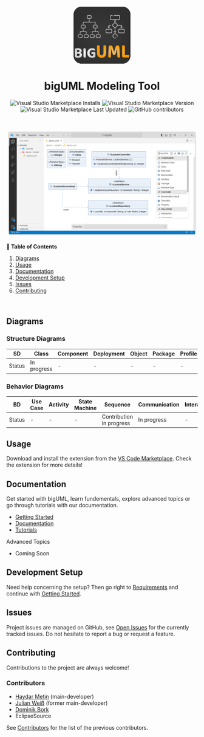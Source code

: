 <!-- LOGO -->
<p align="center">
  <img src="./client/packages/uml-vscode-integration/extension/resources/logo.png" alt="Logo" width="150" height="150" />
</p>

<!-- TITLE -->
<h1 align="center">bigUML Modeling Tool</h1>

<!-- BADGES -->
<p align="center">
  <img alt="Visual Studio Marketplace Installs" src="https://img.shields.io/visual-studio-marketplace/i/BIGModelingTools.umldiagram?color=9cf" height="20"/>
  <img alt="Visual Studio Marketplace Version" src="https://img.shields.io/visual-studio-marketplace/v/BIGModelingTools.umldiagram" height="20"/>
  <img alt="Visual Studio Marketplace Last Updated" src="https://img.shields.io/visual-studio-marketplace/last-updated/BIGModelingTools.umldiagram?color=blue" height="20"/>
  <img alt="GitHub contributors" src="https://img.shields.io/github/contributors/borkdominik/bigUML?color=lightgrey" height="20"/>
</p>
<br />

<!-- DEMO -->
<p align="center">
  <img src="./client/packages/uml-vscode-integration/extension/resources/biguml-vscode.png" alt="Demo" width="800" />
</p>

**📖 Table of Contents**

1. [Diagrams](#diagrams)
2. [Usage](#usage)
3. [Documentation](#documentation)
4. [Development Setup](#development-setup)
5. [Issues](#issues)
6. [Contributing](#contributing)

<br />

## Diagrams

### Structure Diagrams

| SD     | Class       | Component | Deployment | Object | Package | Profile | Composite |
| ------ | ----------- | --------- | ---------- | ------ | ------- | ------- | --------- |
| Status | In progress | -         | -          | -      | -       | -       | -         |

### Behavior Diagrams

| BD     | Use Case | Activity | State Machine | Sequence                 | Communication | Interaction | Timing |
| ------ | -------- | -------- | ------------- | ------------------------ | ------------- | ----------- | ------ |
| Status | -        | -        | -             | Contribution in progress | In progress   | -           | -      |

## Usage

Download and install the extension from the [VS Code Marketplace](https://marketplace.visualstudio.com/items?itemName=BIGModelingTools.umldiagram). Check the extension for more details!

## Documentation

Get started with bigUML, learn fundementals, explore advanced topics or go through tutorials with our documentation.

- [Getting Started](./docs/GettingStarted.md)
- [Documentation](./docs/ReadMe.md)
- [Tutorials](./docs/tutorial/ReadMe.md)

Advanced Topics

- Coming Soon

## Development Setup

Need help concerning the setup? Then go right to [Requirements](./docs/Requirements.md) and continue with [Getting Started](./docs/GettingStarted.md).

## Issues

Project issues are managed on GitHub, see [Open Issues](./issues) for the currently tracked issues. Do not hesitate to report a bug or request a feature.

## Contributing

Contributions to the project are always welcome!

### Contributors

- [Haydar Metin](https://github.com/haydar-metin) (main-developer)
- [Julian Weiß](https://github.com/deweiiss) (former main-developer)
- [Dominik Bork](https://github.com/borkdominik)
- EclipseSource

See [Contributors](./docs/Contributors.md) for the list of the previous contributors.
